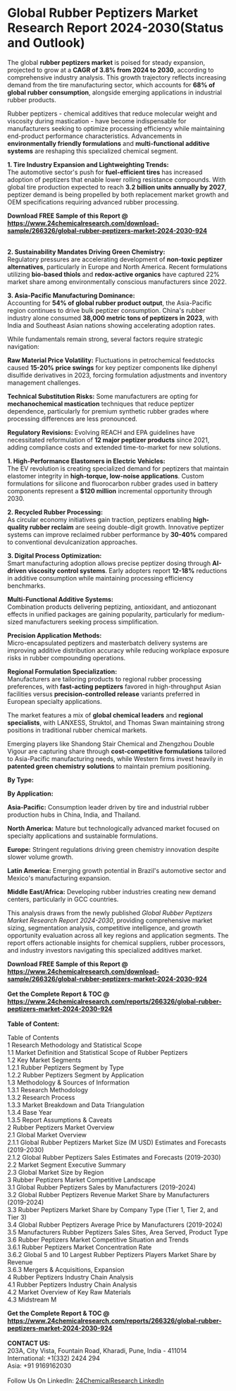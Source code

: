 <h1>Global Rubber Peptizers Market Research Report 2024-2030(Status and Outlook)</h1><p>The global <strong>rubber peptizers market</strong> is poised for steady expansion, projected to grow at a <strong>CAGR of 3.8% from 2024 to 2030</strong>, according to comprehensive industry analysis. This growth trajectory reflects increasing demand from the tire manufacturing sector, which accounts for <strong>68% of global rubber consumption</strong>, alongside emerging applications in industrial rubber products.</p><p>Rubber peptizers - chemical additives that reduce molecular weight and viscosity during mastication - have become indispensable for manufacturers seeking to optimize processing efficiency while maintaining end-product performance characteristics. Advancements in <strong>environmentally friendly formulations</strong> and <strong>multi-functional additive systems</strong> are reshaping this specialized chemical segment.</p><p><strong>1. Tire Industry Expansion and Lightweighting Trends:</strong><br>
The automotive sector's push for <strong>fuel-efficient tires</strong> has increased adoption of peptizers that enable lower rolling resistance compounds. With global tire production expected to reach <strong>3.2 billion units annually by 2027</strong>, peptizer demand is being propelled by both replacement market growth and OEM specifications requiring advanced rubber processing.</p><div><b>Download FREE Sample of this Report @ 
            <a href="https://www.24chemicalresearch.com/download-sample/266326/global-rubber-peptizers-market-2024-2030-924">
            https://www.24chemicalresearch.com/download-sample/266326/global-rubber-peptizers-market-2024-2030-924</a></b></div><br><p><strong>2. Sustainability Mandates Driving Green Chemistry:</strong><br>
Regulatory pressures are accelerating development of <strong>non-toxic peptizer alternatives</strong>, particularly in Europe and North America. Recent formulations utilizing <strong>bio-based thiols</strong> and <strong>redox-active organics</strong> have captured 22% market share among environmentally conscious manufacturers since 2022.</p><p><strong>3. Asia-Pacific Manufacturing Dominance:</strong><br>
Accounting for <strong>54% of global rubber product output</strong>, the Asia-Pacific region continues to drive bulk peptizer consumption. China's rubber industry alone consumed <strong>38,000 metric tons of peptizers in 2023</strong>, with India and Southeast Asian nations showing accelerating adoption rates.</p><p>While fundamentals remain strong, several factors require strategic navigation:</p><p><strong>Raw Material Price Volatility:</strong> Fluctuations in petrochemical feedstocks caused <strong>15-20% price swings</strong> for key peptizer components like diphenyl disulfide derivatives in 2023, forcing formulation adjustments and inventory management challenges.</p><p><strong>Technical Substitution Risks:</strong> Some manufacturers are opting for <strong>mechanochemical mastication</strong> techniques that reduce peptizer dependence, particularly for premium synthetic rubber grades where processing differences are less pronounced.</p><p><strong>Regulatory Revisions:</strong> Evolving REACH and EPA guidelines have necessitated reformulation of <strong>12 major peptizer products</strong> since 2021, adding compliance costs and extended time-to-market for new solutions.</p><p><strong>1. High-Performance Elastomers in Electric Vehicles:</strong><br>
The EV revolution is creating specialized demand for peptizers that maintain elastomer integrity in <strong>high-torque, low-noise applications</strong>. Custom formulations for silicone and fluorocarbon rubber grades used in battery components represent a <strong>$120 million</strong> incremental opportunity through 2030.</p><p><strong>2. Recycled Rubber Processing:</strong><br>
As circular economy initiatives gain traction, peptizers enabling <strong>high-quality rubber reclaim</strong> are seeing double-digit growth. Innovative peptizer systems can improve reclaimed rubber performance by <strong>30-40%</strong> compared to conventional devulcanization approaches.</p><p><strong>3. Digital Process Optimization:</strong><br>
Smart manufacturing adoption allows precise peptizer dosing through <strong>AI-driven viscosity control systems</strong>. Early adopters report <strong>12-18%</strong> reductions in additive consumption while maintaining processing efficiency benchmarks.</p><p><strong>Multi-Functional Additive Systems:</strong><br>
	Combination products delivering peptizing, antioxidant, and antiozonant effects in unified packages are gaining popularity, particularly for medium-sized manufacturers seeking process simplification.</p><p><strong>Precision Application Methods:</strong><br>
	Micro-encapsulated peptizers and masterbatch delivery systems are improving additive distribution accuracy while reducing workplace exposure risks in rubber compounding operations.</p><p><strong>Regional Formulation Specialization:</strong><br>
	Manufacturers are tailoring products to regional rubber processing preferences, with <strong>fast-acting peptizers</strong> favored in high-throughput Asian facilities versus <strong>precision-controlled release</strong> variants preferred in European specialty applications.</p><p>The market features a mix of <strong>global chemical leaders</strong> and <strong>regional specialists</strong>, with LANXESS, Struktol, and Thomas Swan maintaining strong positions in traditional rubber chemical markets.</p><p>Emerging players like Shandong Stair Chemical and Zhengzhou Double Vigour are capturing share through <strong>cost-competitive formulations</strong> tailored to Asia-Pacific manufacturing needs, while Western firms invest heavily in <strong>patented green chemistry solutions</strong> to maintain premium positioning.</p><p><strong>By Type:</strong></p><p><strong>By Application:</strong></p><p><strong>Asia-Pacific:</strong> Consumption leader driven by tire and industrial rubber production hubs in China, India, and Thailand.</p><p><strong>North America:</strong> Mature but technologically advanced market focused on specialty applications and sustainable formulations.</p><p><strong>Europe:</strong> Stringent regulations driving green chemistry innovation despite slower volume growth.</p><p><strong>Latin America:</strong> Emerging growth potential in Brazil's automotive sector and Mexico's manufacturing expansion.</p><p><strong>Middle East/Africa:</strong> Developing rubber industries creating new demand centers, particularly in GCC countries.</p><p>This analysis draws from the newly published <em>Global Rubber Peptizers Market Research Report 2024-2030</em>, providing comprehensive market sizing, segmentation analysis, competitive intelligence, and growth opportunity evaluation across all key regions and application segments. The report offers actionable insights for chemical suppliers, rubber processors, and industry investors navigating this specialized additives market.</p><div><b>Download FREE Sample of this Report @ 
            <a href="https://www.24chemicalresearch.com/download-sample/266326/global-rubber-peptizers-market-2024-2030-924">
            https://www.24chemicalresearch.com/download-sample/266326/global-rubber-peptizers-market-2024-2030-924</a></b></div><br><div><b>Get the Complete Report & TOC @ 
            <a href="https://www.24chemicalresearch.com/reports/266326/global-rubber-peptizers-market-2024-2030-924">
            https://www.24chemicalresearch.com/reports/266326/global-rubber-peptizers-market-2024-2030-924</a></b></div><br>
            <b>Table of Content:</b><p>Table of Contents<br />
1 Research Methodology and Statistical Scope<br />
1.1 Market Definition and Statistical Scope of Rubber Peptizers<br />
1.2 Key Market Segments<br />
1.2.1 Rubber Peptizers Segment by Type<br />
1.2.2 Rubber Peptizers Segment by Application<br />
1.3 Methodology & Sources of Information<br />
1.3.1 Research Methodology<br />
1.3.2 Research Process<br />
1.3.3 Market Breakdown and Data Triangulation<br />
1.3.4 Base Year<br />
1.3.5 Report Assumptions & Caveats<br />
2 Rubber Peptizers Market Overview<br />
2.1 Global Market Overview<br />
2.1.1 Global Rubber Peptizers Market Size (M USD) Estimates and Forecasts (2019-2030)<br />
2.1.2 Global Rubber Peptizers Sales Estimates and Forecasts (2019-2030)<br />
2.2 Market Segment Executive Summary<br />
2.3 Global Market Size by Region<br />
3 Rubber Peptizers Market Competitive Landscape<br />
3.1 Global Rubber Peptizers Sales by Manufacturers (2019-2024)<br />
3.2 Global Rubber Peptizers Revenue Market Share by Manufacturers (2019-2024)<br />
3.3 Rubber Peptizers Market Share by Company Type (Tier 1, Tier 2, and Tier 3)<br />
3.4 Global Rubber Peptizers Average Price by Manufacturers (2019-2024)<br />
3.5 Manufacturers Rubber Peptizers Sales Sites, Area Served, Product Type<br />
3.6 Rubber Peptizers Market Competitive Situation and Trends<br />
3.6.1 Rubber Peptizers Market Concentration Rate<br />
3.6.2 Global 5 and 10 Largest Rubber Peptizers Players Market Share by Revenue<br />
3.6.3 Mergers & Acquisitions, Expansion<br />
4 Rubber Peptizers Industry Chain Analysis<br />
4.1 Rubber Peptizers Industry Chain Analysis<br />
4.2 Market Overview of Key Raw Materials<br />
4.3 Midstream M</p><div><b>Get the Complete Report & TOC @ 
            <a href="https://www.24chemicalresearch.com/reports/266326/global-rubber-peptizers-market-2024-2030-924">
            https://www.24chemicalresearch.com/reports/266326/global-rubber-peptizers-market-2024-2030-924</a></b></div><br><b>CONTACT US:</b><br>
            203A, City Vista, Fountain Road, Kharadi, Pune, India - 411014<br>
            International: +1(332) 2424 294<br>
            Asia: +91 9169162030 <br><br>
            Follow Us On LinkedIn: <a href="https://www.linkedin.com/company/24chemicalresearch/">24ChemicalResearch LinkedIn</a>